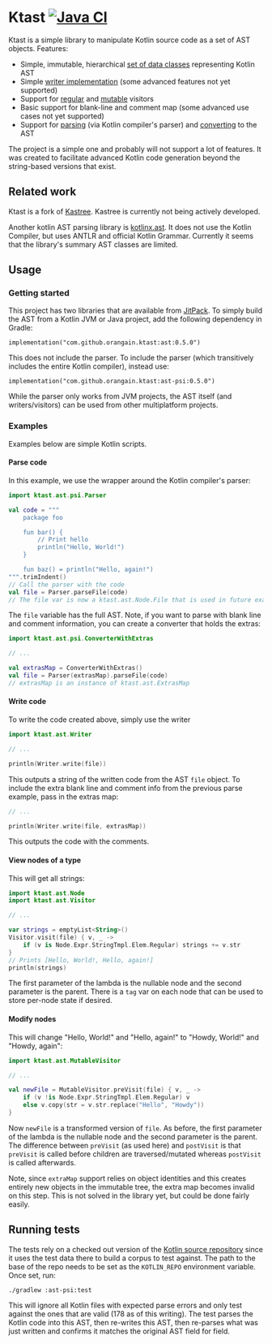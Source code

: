 # Ktast [![Java CI](https://github.com/orangain/ktast/actions/workflows/java_ci.yaml/badge.svg)](https://github.com/orangain/ktast/actions/workflows/java_ci.yaml)

Ktast is a simple library to manipulate Kotlin source code as a set of AST objects. Features:

* Simple, immutable, hierarchical [set of data classes](ast/src/commonMain/kotlin/ktast/ast/Node.kt) representing
  Kotlin AST
* Simple [writer implementation](ast/src/commonMain/kotlin/ktast/ast/Writer.kt) (some advanced features not yet
  supported)
* Support for [regular](ast/src/commonMain/kotlin/ktast/ast/Visitor.kt) and
  [mutable](ast/src/commonMain/kotlin/ktast/ast/MutableVisitor.kt) visitors
* Basic support for blank-line and comment map (some advanced use cases not yet supported)
* Support for [parsing](ast-psi/src/main/kotlin/ktast/ast/psi/Parser.kt) (via Kotlin compiler's parser) and
  [converting](ast-psi/src/main/kotlin/ktast/ast/psi/Converter.kt) to the AST

The project is a simple one and probably will not support a lot of features. It was created to facilitate advanced
Kotlin code generation beyond the string-based versions that exist.

## Related work

Ktast is a fork of [Kastree](https://github.com/cretz/kastree). Kastree is currently not being actively developed.

Another kotlin AST parsing library is [kotlinx.ast](https://github.com/kotlinx/ast). It does not use the Kotlin
Compiler, but uses ANTLR and official Kotlin Grammar. Currently it seems that the library's summary AST classes are
limited.

## Usage

### Getting started

This project has two libraries that are available from [JitPack](https://jitpack.io/). To simply build the AST from a
Kotlin JVM or Java project, add the following dependency in Gradle:

    implementation("com.github.orangain.ktast:ast:0.5.0")

This does not include the parser. To include the parser (which transitively includes the entire Kotlin compiler),
instead use:

    implementation("com.github.orangain.ktast:ast-psi:0.5.0")

While the parser only works from JVM projects, the AST itself (and writers/visitors) can be used from other
multiplatform projects.

### Examples

Examples below are simple Kotlin scripts.

#### Parse code

In this example, we use the wrapper around the Kotlin compiler's parser:

```kotlin
import ktast.ast.psi.Parser

val code = """
    package foo

    fun bar() {
        // Print hello
        println("Hello, World!")
    }

    fun baz() = println("Hello, again!")
""".trimIndent()
// Call the parser with the code
val file = Parser.parseFile(code)
// The file var is now a ktast.ast.Node.File that is used in future examples...
```

The `file` variable has the full AST. Note, if you want to parse with blank line and comment information, you can create
a converter that holds the extras:

```kotlin
import ktast.ast.psi.ConverterWithExtras

// ...

val extrasMap = ConverterWithExtras()
val file = Parser(extrasMap).parseFile(code)
// extrasMap is an instance of ktast.ast.ExtrasMap
```

#### Write code

To write the code created above, simply use the writer

```kotlin
import ktast.ast.Writer

// ...

println(Writer.write(file))
```

This outputs a string of the written code from the AST `file` object. To include the extra blank line and comment info
from the previous parse example, pass in the extras map:

```kotlin
// ...

println(Writer.write(file, extrasMap))
```

This outputs the code with the comments.

#### View nodes of a type

This will get all strings:

```kotlin
import ktast.ast.Node
import ktast.ast.Visitor

// ...

var strings = emptyList<String>()
Visitor.visit(file) { v, _ ->
    if (v is Node.Expr.StringTmpl.Elem.Regular) strings += v.str
}
// Prints [Hello, World!, Hello, again!]
println(strings)
```

The first parameter of the lambda is the nullable node and the second parameter is the parent. There is a `tag` var on
each node that can be used to store per-node state if desired.

#### Modify nodes

This will change "Hello, World!" and "Hello, again!" to "Howdy, World!" and "Howdy, again":

```kotlin
import ktast.ast.MutableVisitor

// ...

val newFile = MutableVisitor.preVisit(file) { v, _ ->
    if (v !is Node.Expr.StringTmpl.Elem.Regular) v
    else v.copy(str = v.str.replace("Hello", "Howdy"))
}
```

Now `newFile` is a transformed version of `file`. As before, the first parameter of the lambda is the nullable node and
the second parameter is the parent. The difference between `preVisit` (as used here) and `postVisit` is that `preVisit`
is called before children are traversed/mutated whereas `postVisit` is called afterwards.

Note, since `extraMap` support relies on object identities and this creates entirely new objects in the immutable tree,
the extra map becomes invalid on this step. This is not solved in the library yet, but could be done fairly easily.

## Running tests

The tests rely on a checked out version of the [Kotlin source repository](https://github.com/JetBrains/kotlin) since it
uses the test data there to build a corpus to test against. The path to the base of the repo needs to be set as the
`KOTLIN_REPO` environment variable. Once set, run:

    ./gradlew :ast-psi:test

This will ignore all Kotlin files with expected parse errors and only test against the ones that are valid (178 as of
this writing). The test parses the Kotlin code into this AST, then re-writes this AST, then re-parses what was just
written and confirms it matches the original AST field for field.
